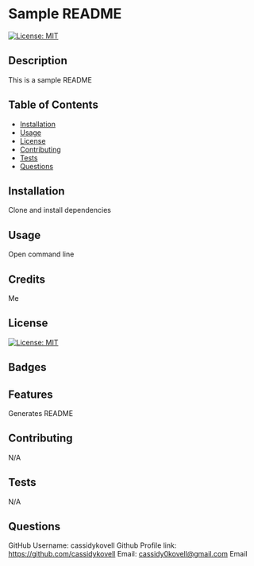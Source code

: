 
# Sample README

[![License: MIT](https://img.shields.io/badge/License-MIT-yellow.svg)](https://opensource.org/licenses/MIT)
    
## Description
This is a sample README
    
 ## Table of Contents
- [Installation](#installation)
- [Usage](#usage)
- [License](#license)
- [Contributing](#contributing)
- [Tests](#tests)
- [Questions](#questions)

## Installation
Clone and install dependencies

## Usage
Open command line

## Credits
Me

## License
[![License: MIT](https://img.shields.io/badge/License-MIT-yellow.svg)](https://opensource.org/licenses/MIT)

## Badges

## Features 
Generates README

## Contributing
N/A

## Tests
N/A

## Questions
GitHub Username: cassidykovell
Github Profile link: https://github.com/cassidykovell
Email: cassidy0kovell@gmail.com
Email
